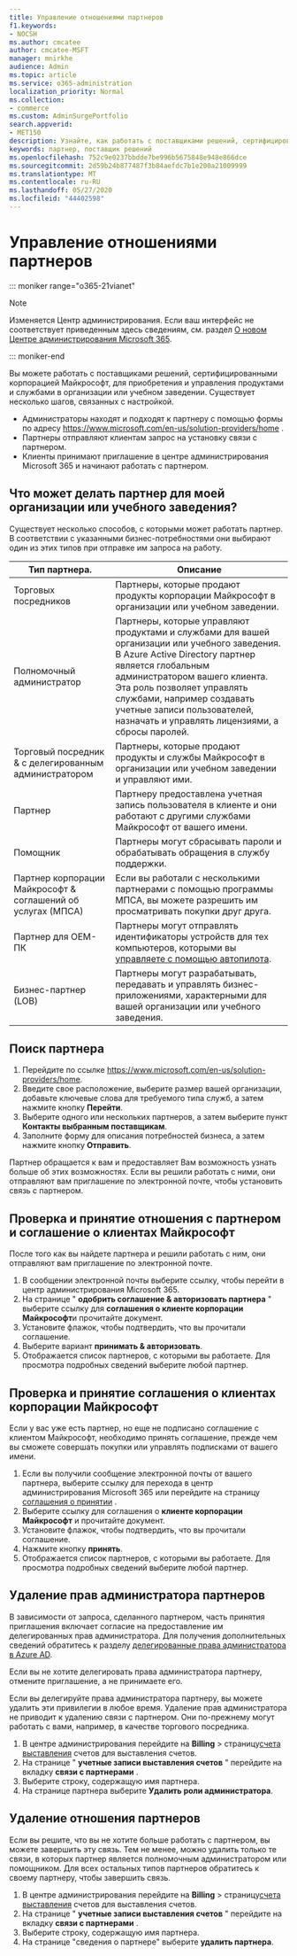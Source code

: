 ```yaml
---
title: Управление отношениями партнеров
f1.keywords:
- NOCSH
ms.author: cmcatee
author: cmcatee-MSFT
manager: mnirkhe
audience: Admin
ms.topic: article
ms.service: o365-administration
localization_priority: Normal
ms.collection:
- commerce
ms.custom: AdminSurgePortfolio
search.appverid:
- MET150
description: Узнайте, как работать с поставщиками решений, сертифицированными корпорацией Майкрософт (партнерами), для приобретения и управления продуктами и службами в организации или учебном заведении.
keywords: партнер, поставщик решений
ms.openlocfilehash: 752c9e0237bbdde7be996b5675848e948e866dce
ms.sourcegitcommit: 2d59b24b877487f3b84aefdc7b1e200a21009999
ms.translationtype: MT
ms.contentlocale: ru-RU
ms.lasthandoff: 05/27/2020
ms.locfileid: "44402598"
---
```

# <a name="manage-partner-relationships"></a>Управление отношениями партнеров

::: moniker range="o365-21vianet"

> [!NOTE]
> Изменяется Центр администрирования. Если ваш интерфейс не соответствует приведенным здесь сведениям, см. раздел [О новом Центре администрирования Microsoft 365](https://docs.microsoft.com/microsoft-365/admin/microsoft-365-admin-center-preview?view=o365-21vianet).

::: moniker-end

Вы можете работать с поставщиками решений, сертифицированными корпорацией Майкрософт, для приобретения и управления продуктами и службами в организации или учебном заведении. Существует несколько шагов, связанных с настройкой.

- Администраторы находят и подходят к партнеру с помощью формы по адресу <a href="https://www.microsoft.com/en-us/solution-providers/home" target="_blank">https://www.microsoft.com/en-us/solution-providers/home</a> .
- Партнеры отправляют клиентам запрос на установку связи с партнером.
- Клиенты принимают приглашение в центре администрирования Microsoft 365 и начинают работать с партнером.

## <a name="what-can-a-partner-do-for-my-organization-or-school"></a>Что может делать партнер для моей организации или учебного заведения?

Существует несколько способов, с которыми может работать партнер. В соответствии с указанными бизнес-потребностями они выбирают один из этих типов при отправке им запроса на работу.

| Тип партнера. | Описание |
| ------ | ------------------- |
| Торговых посредников | Партнеры, которые продают продукты корпорации Майкрософт в организации или учебном заведении. |
| Полномочный администратор | Партнеры, которые управляют продуктами и службами для вашей организации или учебного заведения. В Azure Active Directory партнер является глобальным администратором вашего клиента. Эта роль позволяет управлять службами, например создавать учетные записи пользователей, назначать и управлять лицензиями, а сбросы паролей. |
| Торговый посредник & с делегированным администратором | Партнеры, которые продают продукты и службы Майкрософт в организации или учебном заведении и управляют ими. |
| Партнер | Партнеру предоставлена учетная запись пользователя в клиенте и они работают с другими службами Майкрософт от вашего имени. |
| Помощник | Партнеры могут сбрасывать пароли и обрабатывать обращения в службу поддержки. |
| Партнер корпорации Майкрософт & соглашений об услугах (МПСА) | Если вы работали с несколькими партнерами с помощью программы МПСА, вы можете разрешить им просматривать покупки друг друга. |
| Партнер для OEM-ПК | Партнеры могут отправлять идентификаторы устройств для тех компьютеров, которыми вы [управляете с помощью автопилота](https://docs.microsoft.com/microsoft-store/add-profile-to-devices). |
| Бизнес-партнер (LOB) | Партнеры могут разрабатывать, передавать и управлять бизнес-приложениями, характерными для вашей организации или учебного заведения. |

## <a name="find-a-partner"></a>Поиск партнера

1. Перейдите по ссылке <a href="https://www.microsoft.com/en-us/solution-providers/home" target="_blank">https://www.microsoft.com/en-us/solution-providers/home</a>.
2. Введите свое расположение, выберите размер вашей организации, добавьте ключевые слова для требуемого типа служб, а затем нажмите кнопку **Перейти**.
3. Выберите одного или нескольких партнеров, а затем выберите пункт **Контакты выбранным поставщикам**.
4. Заполните форму для описания потребностей бизнеса, а затем нажмите кнопку **Отправить**.

Партнер обращается к вам и предоставляет Вам возможность узнать больше об этих возможностях. Если вы решили работать с ними, они отправляют вам приглашение по электронной почте, чтобы установить связь с партнером.

## <a name="review-and-accept-a-partner-relationship-and-microsoft-customer-agreement"></a>Проверка и принятие отношения с партнером и соглашение о клиентах Майкрософт

После того как вы найдете партнера и решили работать с ним, они отправляют вам приглашение по электронной почте.

1. В сообщении электронной почты выберите ссылку, чтобы перейти в центр администрирования Microsoft 365.
2. На странице " **одобрить соглашение & авторизовать партнера** " выберите ссылку для **соглашения о клиенте корпорации Майкрософт**и прочитайте документ.
3. Установите флажок, чтобы подтвердить, что вы прочитали соглашение.
4. Выберите вариант **принимать & авторизовать**.
5. Отображается список партнеров, с которыми вы работаете. Для просмотра подробных сведений выберите любой партнер.

## <a name="review-and-accept-a-microsoft-customer-agreement"></a>Проверка и принятие соглашения о клиентах корпорации Майкрософт

Если у вас уже есть партнер, но еще не подписано соглашение с клиентом Майкрософт, необходимо принять соглашение, прежде чем вы сможете совершать покупки или управлять подписками от вашего имени.

1. Если вы получили сообщение электронной почты от вашего партнера, выберите ссылку для перехода в центр администрирования Microsoft 365 или перейдите на страницу <a href="https://go.microsoft.com/fwlink/?linkid=2116573" target="_blank">соглашения о принятии</a> .
2. Выберите ссылку для соглашения о **клиенте корпорации Майкрософт** и прочитайте документ.
3. Установите флажок, чтобы подтвердить, что вы прочитали соглашение.
4. Нажмите кнопку **принять**.
5. Отображается список партнеров, с которыми вы работаете. Для просмотра подробных сведений выберите любой партнер.

## <a name="remove-partner-admin-privileges"></a>Удаление прав администратора партнеров

В зависимости от запроса, сделанного партнером, часть принятия приглашения включает согласие на предоставление им делегированных прав администратора. Для получения дополнительных сведений обратитесь к разделу [делегированные права администратора в Azure AD](https://docs.microsoft.com/partner-center/customers_revoke_admin_privileges#delegated-admin-privileges-in-azure-ad).

Если вы не хотите делегировать права администратора партнеру, отмените приглашение, а не принимаете его.

Если вы делегируйте права администратора партнеру, вы можете удалить эти привилегии в любое время. Удаление прав администратора не приводит к удалению связи с партнером. Они по-прежнему могут работать с вами, например, в качестве торгового посредника.

1. В центре администрирования перейдите на **Billing**  >  страницу<a href="https://go.microsoft.com/fwlink/p/?linkid=2103629" target="_blank">счета выставления</a> счетов для выставления счетов.
2. На странице " **учетные записи выставления счетов** " перейдите на вкладку **связи с партнерами** .
3. Выберите строку, содержащую имя партнера.
4. На странице партнера выберите **Удалить роли администратора**.

## <a name="delete-a-partner-relationship"></a>Удаление отношения партнеров

Если вы решите, что вы не хотите больше работать с партнером, вы можете завершить эту связь. Тем не менее, можно удалить только те связи, в которых партнер является полномочным администратором или помощником. Для всех остальных типов партнеров обратитесь к своему партнеру, чтобы завершить связь.

1. В центре администрирования перейдите на **Billing**  >  страницу<a href="https://go.microsoft.com/fwlink/p/?linkid=2103629" target="_blank">счета выставления</a> счетов для выставления счетов.
2. На странице " **учетные записи выставления счетов** " перейдите на вкладку **связи с партнерами** .
3. Выберите строку, содержащую имя партнера.
4. На странице "сведения о партнере" выберите **удалить партнера**.
